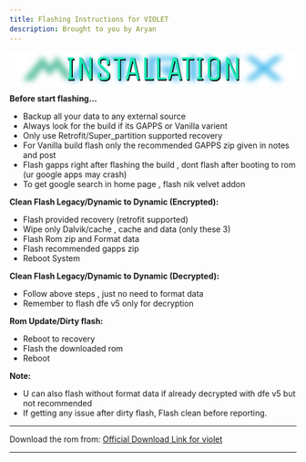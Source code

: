 ```yaml
---
title: Flashing Instructions for VIOLET
description: Brought to you by Aryan
---
```


<a href="#"><img align="center" img src="/assets/installation.png" /></a>

**Before start flashing…**
- Backup all your data to any external source
- Always look for the build if its GAPPS or Vanilla varient
- Only use Retrofit/Super_partition supported recovery
- For Vanilla build flash only the recommended GAPPS zip given in notes and post
- Flash gapps right after flashing the build , dont flash after booting to rom (ur google apps may crash)
- To get google search in home page , flash nik velvet  addon 

**Clean Flash Legacy/Dynamic to Dynamic (Encrypted):**

- Flash provided recovery (retrofit supported)
- Wipe only Dalvik/cache , cache and data (only these 3)
- Flash Rom zip and Format data
- Flash recommended gapps zip
- Reboot System

**Clean Flash Legacy/Dynamic to Dynamic (Decrypted):**

- Follow above steps , just no need to format data
- Remember to flash dfe v5 only for decryption

**Rom Update/Dirty flash:**

- Reboot to recovery
- Flash the downloaded rom
- Reboot

**Note:**
- U can also flash without format data if already decrypted with dfe v5 but not recommended
- If getting any issue after dirty flash, Flash clean before reporting.

----
Download the rom from: [Official Download Link for violet](https://sourceforge.net/projects/projectmatrixx/files/Android-14/violet/)

----
